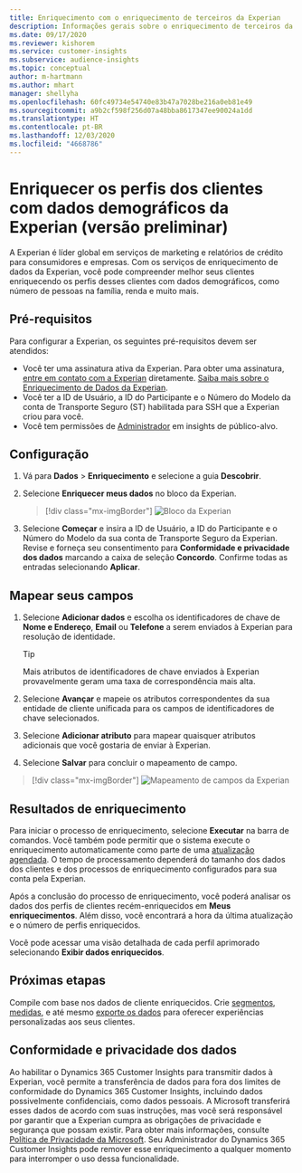 ```yaml
---
title: Enriquecimento com o enriquecimento de terceiros da Experian
description: Informações gerais sobre o enriquecimento de terceiros da Experian.
ms.date: 09/17/2020
ms.reviewer: kishorem
ms.service: customer-insights
ms.subservice: audience-insights
ms.topic: conceptual
author: m-hartmann
ms.author: mhart
manager: shellyha
ms.openlocfilehash: 60fc49734e54740e83b47a7028be216a0eb81e49
ms.sourcegitcommit: a9b2cf598f256d07a48bba8617347ee90024a1dd
ms.translationtype: HT
ms.contentlocale: pt-BR
ms.lasthandoff: 12/03/2020
ms.locfileid: "4668786"
---
```

# <a name="enrich-customer-profiles-with-demographics-from-experian-preview"></a>Enriquecer os perfis dos clientes com dados demográficos da Experian (versão preliminar)

A Experian é líder global em serviços de marketing e relatórios de crédito para consumidores e empresas. Com os serviços de enriquecimento de dados da Experian, você pode compreender melhor seus clientes enriquecendo os perfis desses clientes com dados demográficos, como número de pessoas na família, renda e muito mais.

## <a name="prerequisites"></a>Pré-requisitos

Para configurar a Experian, os seguintes pré-requisitos devem ser atendidos:

- Você ter uma assinatura ativa da Experian. Para obter uma assinatura, [entre em contato com a Experian](https://www.experian.com/marketing-services/contact) diretamente. [Saiba mais sobre o Enriquecimento de Dados da Experian](https://www.experian.com/marketing-services/microsoft?cmpid=ems_web_mci_cdppage).
- Você ter a ID de Usuário, a ID do Participante e o Número do Modelo da conta de Transporte Seguro (ST) habilitada para SSH que a Experian criou para você.
- Você tem permissões de [Administrador](permissions.md#administrator) em insights de público-alvo.

## <a name="configuration"></a>Configuração

1. Vá para **Dados** > **Enriquecimento** e selecione a guia **Descobrir**.

1. Selecione **Enriquecer meus dados** no bloco da Experian.

   > [!div class="mx-imgBorder"]
   > ![Bloco da Experian](media/experian-tile.png "Bloco da Experian")

1. Selecione **Começar** e insira a ID de Usuário, a ID do Participante e o Número do Modelo da sua conta de Transporte Seguro da Experian. Revise e forneça seu consentimento para **Conformidade e privacidade dos dados** marcando a caixa de seleção **Concordo**. Confirme todas as entradas selecionando **Aplicar**.

## <a name="map-your-fields"></a>Mapear seus campos

1. Selecione **Adicionar dados** e escolha os identificadores de chave de **Nome e Endereço**, **Email** ou **Telefone** a serem enviados à Experian para resolução de identidade.

   > [!TIP]
   > Mais atributos de identificadores de chave enviados à Experian provavelmente geram uma taxa de correspondência mais alta.

1. Selecione **Avançar** e mapeie os atributos correspondentes da sua entidade de cliente unificada para os campos de identificadores de chave selecionados.

1. Selecione **Adicionar atributo** para mapear quaisquer atributos adicionais que você gostaria de enviar à Experian.

1.  Selecione **Salvar** para concluir o mapeamento de campo.

   > [!div class="mx-imgBorder"]
   > ![Mapeamento de campos da Experian](media/experian-field-mapping.png "Mapeamento de campos da Experian")

## <a name="enrichment-results"></a>Resultados de enriquecimento

Para iniciar o processo de enriquecimento, selecione **Executar** na barra de comandos. Você também pode permitir que o sistema execute o enriquecimento automaticamente como parte de uma [atualização agendada](system.md#schedule-tab). O tempo de processamento dependerá do tamanho dos dados dos clientes e dos processos de enriquecimento configurados para sua conta pela Experian.

Após a conclusão do processo de enriquecimento, você poderá analisar os dados dos perfis de clientes recém-enriquecidos em **Meus enriquecimentos**. Além disso, você encontrará a hora da última atualização e o número de perfis enriquecidos.

Você pode acessar uma visão detalhada de cada perfil aprimorado selecionando **Exibir dados enriquecidos**.

## <a name="next-steps"></a>Próximas etapas

Compile com base nos dados de cliente enriquecidos. Crie [segmentos](segments.md), [medidas](measures.md), e até mesmo [exporte os dados](export-destinations.md) para oferecer experiências personalizadas aos seus clientes.

## <a name="data-privacy-and-compliance"></a>Conformidade e privacidade dos dados

Ao habilitar o Dynamics 365 Customer Insights para transmitir dados à Experian, você permite a transferência de dados para fora dos limites de conformidade do Dynamics 365 Customer Insights, incluindo dados possivelmente confidenciais, como dados pessoais. A Microsoft transferirá esses dados de acordo com suas instruções, mas você será responsável por garantir que a Experian cumpra as obrigações de privacidade e segurança que possam existir. Para obter mais informações, consulte [Política de Privacidade da Microsoft](https://go.microsoft.com/fwlink/?linkid=396732).
Seu Administrador do Dynamics 365 Customer Insights pode remover esse enriquecimento a qualquer momento para interromper o uso dessa funcionalidade.
